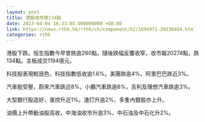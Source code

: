 ```yaml
---
layout: post
title: 港股收市跌134點
date: 2023-04-04 16:33:05.000000000 +08:00
link: https://news.rthk.hk/rthk/ch/component/k2/1694971-20230404.htm
categories: rthk
---
```


港股下跌。恒生指數今早曾跌逾280點，隨後跌幅反覆收窄，收市報20274點，跌134點。主板成交1194億元。

科技股表現較遜色，科技指數低收逾1.6%。美團跌逾4%，阿里巴巴跌近3%。

汽車股受壓，蔚來汽車跌近8%，小鵬汽車跌逾6%，吉利及理想汽車跌逾3%。

大型銀行股造好，滙控升近1%，渣打升逾2%，多隻內銀股亦上升。

油價上升帶動油股高收，中海油收市升逾3%，中石油及中石化升2%。
